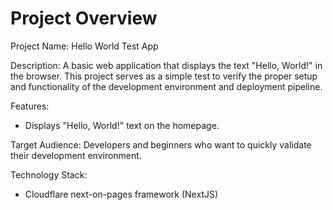 # Project Overview

Project Name: Hello World Test App

Description: A basic web application that displays the text "Hello, World!" in the browser. This project serves as a simple test to verify the proper setup and functionality of the development environment and deployment pipeline.

Features:

*   Displays "Hello, World!" text on the homepage.

Target Audience: Developers and beginners who want to quickly validate their development environment.

Technology Stack:

*   Cloudflare next-on-pages framework (NextJS)